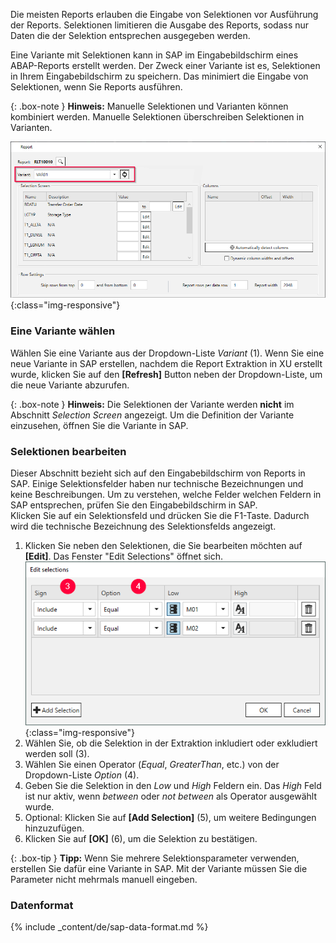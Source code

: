 Die meisten Reports erlauben die Eingabe von Selektionen vor Ausführung der Reports.
Selektionen limitieren die Ausgabe des Reports, sodass nur Daten die der Selektion entsprechen ausgegeben werden.

Eine Variante mit Selektionen kann in SAP im Eingabebildschirm eines ABAP-Reports erstellt werden.
Der Zweck einer Variante ist es, Selektionen in Ihrem Eingabebildschirm zu speichern.
Das minimiert die Eingabe von Selektionen, wenn Sie Reports ausführen.

{: .box-note }
**Hinweis:** Manuelle Selektionen und Varianten können kombiniert werden. Manuelle Selektionen überschreiben Selektionen in Varianten.

![Report-Variants-Section](/img/content/Report-Variants-Selection.png){:class="img-responsive"}
### Eine Variante wählen
Wählen Sie eine Variante aus der Dropdown-Liste *Variant* (1).
Wenn Sie eine neue Variante in SAP erstellen, nachdem die Report Extraktion in XU erstellt wurde, klicken Sie auf den **[Refresh]** Button neben der Dropdown-Liste, um die neue Variante abzurufen.

{: .box-note }
**Hinweis:** Die Selektionen der Variante werden **nicht** im Abschnitt *Selection Screen* angezeigt. 
Um die Definition der Variante einzusehen, öffnen Sie die Variante in SAP.

### Selektionen bearbeiten

Dieser Abschnitt bezieht sich auf den Eingabebildschirm von Reports in SAP.
Einige Selektionsfelder haben nur technische Bezeichnungen und keine Beschreibungen.
Um zu verstehen, welche Felder welchen Feldern in SAP entsprechen, prüfen Sie den Eingabebildschirm in SAP. <br>
Klicken Sie auf ein Selektionsfeld und drücken Sie die F1-Taste. Dadurch wird die technische Bezeichnung des Selektionsfelds angezeigt.


1. Klicken Sie neben den Selektionen, die Sie bearbeiten möchten auf **[Edit]**. Das Fenster "Edit Selections" öffnet sich.
![Report-Edit-Selections](/img/content/Report-Edit-Selections.png){:class="img-responsive"}
2. Wählen Sie, ob die Selektion in der Extraktion inkludiert oder exkludiert werden soll (3).
3. Wählen Sie einen Operator (*Equal*, *GreaterThan*, etc.) von der Dropdown-Liste *Option* (4). 
4. Geben Sie die Selektion in den *Low* und *High* Feldern ein. Das *High* Feld ist nur aktiv, wenn *between* oder *not between* als Operator ausgewählt wurde.
5. Optional: Klicken Sie auf **[Add Selection]** (5), um weitere Bedingungen hinzuzufügen.
6. Klicken Sie auf **[OK]** (6), um die Selektion zu bestätigen.

{: .box-tip }
**Tipp:** Wenn Sie mehrere Selektionsparameter verwenden, erstellen Sie dafür eine Variante in SAP. Mit der Variante müssen Sie die Parameter nicht mehrmals manuell eingeben. 

### Datenformat

{% include _content/de/sap-data-format.md  %}